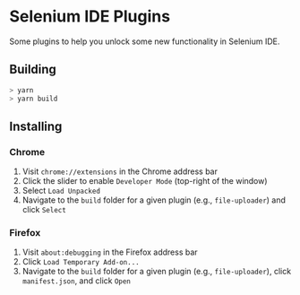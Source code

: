 # Selenium IDE Plugins

Some plugins to help you unlock some new functionality in Selenium IDE.

## Building

```sh
> yarn
> yarn build
```

## Installing

### Chrome

1. Visit `chrome://extensions` in the Chrome address bar
2. Click the slider to enable `Developer Mode` (top-right of the window)
3. Select `Load Unpacked`
4. Navigate to the `build` folder for a given plugin (e.g., `file-uploader`) and click `Select`

### Firefox

1. Visit `about:debugging` in the Firefox address bar
2. Click `Load Temporary Add-on...`
3. Navigate to the `build` folder for a given plugin (e.g., `file-uploader`), click `manifest.json`, and click `Open`
